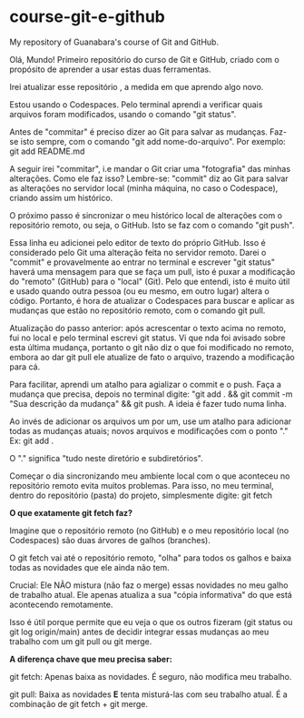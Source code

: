 # course-git-e-github
My repository of Guanabara's course of Git and GitHub.

Olá, Mundo! Primeiro repositório do curso de Git e GitHub, criado com o propósito de aprender a usar estas duas ferramentas.

Irei atualizar esse repositório , a medida em que aprendo algo novo.

Estou usando o Codespaces. Pelo terminal aprendi a verificar quais arquivos foram modificados, usando o comando "git status". 

Antes de "commitar" é preciso dizer ao Git para salvar as mudanças. Faz-se isto sempre, com o comando "git add nome-do-arquivo". Por exemplo: git add README.md

A seguir irei "commitar", i.e mandar o Git criar uma "fotografia" das minhas alterações. Como ele faz isso? Lembre-se: "commit" diz ao Git para salvar as alterações no servidor local (minha máquina, no caso o Codespace), criando assim um histórico.

O próximo passo é sincronizar o meu histórico local de alterações com o repositório remoto, ou seja, o GitHub. Isto se faz com o comando "git push".

Essa linha eu adicionei pelo editor de texto do próprio GitHub. Isso é considerado pelo Git uma alteração feita no servidor remoto. Darei o "commit" e provavelmente ao entrar no terminal e escrever "git status" haverá uma mensagem para que se faça um pull, isto é puxar a modificação do "remoto" (GitHub) para o "local" (Git). Pelo que entendi, isto é muito útil e usado quando outra pessoa (ou eu mesmo, em outro lugar) altera o código. Portanto, é hora de atualizar o Codespaces para buscar e aplicar as mudanças que estão no repositório remoto, com o comando git pull.

Atualização do passo anterior: após acrescentar o texto acima no remoto, fui no local e pelo terminal escrevi git status. Vi que nda foi avisado sobre esta última mudança, portanto o git não diz o que foi modificado no remoto, embora ao dar git pull ele atualize de fato o arquivo, trazendo a modificação para cá.

Para facilitar, aprendi um atalho para agializar o commit e o push. Faça a mudança que precisa, depois no terminal digite: "git add . && git commit -m "Sua descrição da mudança" && git push. A ideia é fazer tudo numa linha. 

Ao invés de adicionar os arquivos um por um, use um atalho para adicionar todas as mudanças atuais; novos arquivos e modificações com o ponto "." Ex: git add .

O "." significa "tudo neste diretório e subdiretórios".

Começar o dia sincronizando meu ambiente local com o que aconteceu no repositório remoto evita muitos problemas. Para isso, no meu terminal, dentro do repositório (pasta) do projeto, simplesmente digite: git fetch

<strong>O que exatamente git fetch faz?</strong>

Imagine que o repositório remoto (no GitHub) e o meu repositório local (no Codespaces) são duas árvores de galhos (branches).

O git fetch vai até o repositório remoto, "olha" para todos os galhos e baixa todas as novidades que ele ainda não tem.

Crucial: Ele NÃO mistura (não faz o merge) essas novidades no meu galho de trabalho atual. Ele apenas atualiza a sua "cópia informativa" do que está acontecendo remotamente.

Isso é útil porque permite que eu veja o que os outros fizeram (git status ou git log origin/main) antes de decidir integrar essas mudanças ao meu trabalho com um git pull ou git merge.

<strong>A diferença chave que meu precisa saber:</strong>

git fetch: Apenas baixa as novidades. É seguro, não modifica meu trabalho.

git pull: Baixa as novidades <strong>E</strong> tenta misturá-las com seu trabalho atual. É a combinação de git fetch + git merge.

